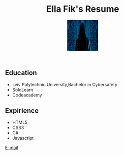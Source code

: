 <!DOCTYPE html>
<html>
  <head>
    <title>My resume</title>
  </head>
  <body>
    <header>
      <h1>Ella Fik's Resume</h1>
      <p><img src="me.jpg" alt="My resume" height="100" width="100"></p>
    </header>
    <section>
      <h2>Education</h2>
      <ul>
        <li>Lviv Polytechnic University,Bachelor in Cybersafety</li>
        <li>SoloLearn</li>
        <li>Codeacademy</li>
      </ul>
    </section>
    <section>
      <h2>Expirience</h2>
      <ul>
        <li>HTML5</li>
        <li>CSS3</li>
        <li>C#</li>
        <li>Javascript</li>
      </ul>
    </section>
    <footer>
      <a href="mailto:fik.ella2000@gmail.com">E-mail</a>
    </footer>
  </body>
</html>
